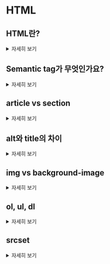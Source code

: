 # HTML

## HTML란?

<details>
<summary>자세히 보기</summary>
웹을 이루는 가장 기초적인 구성 요소로, 웹 콘텐츠의 의미와 구조를 정의할 때 사용하는 마크업 언어입니다.
</details>

## Semantic tag가 무엇인가요?

<details>
<summary>자세히 보기</summary>
 HTML5에서 추가된 의미론적 태그로 웹 페이지의 구조와 의미를 더 잘 나타내기 위한 태그입니다.
</details>

## article vs section

<details>
<summary>자세히 보기</summary>
article : 독립적인 콘텐츠를 나타내는 데 사용한다. 예를 들어, 블로그 게시물, 뉴스 기사, 포럼 글 등과 같이 웹 페이지의 다른 부분과 관련없이 독립적으로 읽을 수 있는 콘텐츠를 그룹화하는 데 쓰인다.
section : 문서의 구획을 나타내는 데 사용한다. section 태그는 문서에서 주제와 관련된 내용을 그룹화하며, 보통 제목 요소 h1~h6태그를 포함한다. 웹 페이지에서는 일반적으로 section 태그는 요소로 본문의 일부를 그룹화하는 데 사용한다.
</details>

## alt와 title의 차이

<details>
<summary>자세히 보기</summary>
alt 속성은 이미지에 대한 대체 텍스트 설명으로, 스크린 리더가 alt의 값을 읽어 사용자에게 이미지를 설명함으로써 웹 접근성을 향상시킵니다. 이미지를 표시할 수 없는 경우, alt 특성의 텍스트를 대신해서 브라우저가 보여주기도 합니다. 

title 속성은 주로 a태그에 사용하고 요소에 대한 추가 정보를 제공하는 역할. 마우스 오버하면 툴팁을 제공.

title 특성은 alt 특성을 대체하지 못하며, 이미지를 설명하는 대체 텍스트는 alt 특성을 사용해야 합니다. 두 값이 동일한 경우 스크린 리더에서 같은 내용을 두 번 읽게 되므로, 혼란을 줄이기 위해 서로 다른 값을 사용하는 것이 좋습니다."
</details>

## img vs background-image

<details>
<summary>자세히 보기</summary>
img: 웹 페이지 안에서 하나의 중요한 요소를 담고 있을 때 쓰임.
css bacground-image : 이미지가 문서의 일부분이 아니고, 스타일링 목적으로만 사용될 때 쓰임.
</details>

## ol, ul, dl

<details>
<summary>자세히 보기</summary>
ol 태그: 정렬된 목록 (순서 중요)
ul 태그: 정렬되지 않은 목록
dl 태그: 정의 목록, dt태그는 용어, dd태그는 해당 용어의 정의를 표시,
</details>

## srcset

<details>
<summary>자세히 보기</summary>
srcset 속성은 웹 페이지에서 이미지를 표시할 때, 다양한 크기의 이미지를 제공하여 화면의 크기에 따라 적절한 이미지를 선택해서 보여줄 수 있도록 도와주는 속성 -> 성능 향상

```<img src="image-1x.jpg" srcset="image-small.jpg 480w, image-medium.jpg 960w, image-large.jpg 1920w" sizes="(max-width: 480px) 480px, (max-width: 960px) 960px, 1920px" alt="Responsive image">```
```<img src="image-1x.jpg" srcset="image-1x.jpg 1x, image-2x.jpg 2x, image-3x.jpg 3x" alt="Responsive image">```
</details>




